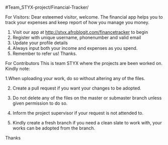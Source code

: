 #Team_STYX-project/Financial-Tracker/

For Visitors:
Dear esteemed visitor, welcome.
The financial app helps you to track your expenses and keep report of how you manage you money.
1. Visit our app at http://styx.afroblogit.com/financetracker to begin
2. Register with unique username, phonenumber and valid email
3. Update your profile details
4. Always input both your income and expenses as you spend.
5. Remember to refer us! Thanks.

For Contributors
This is team STYX where the projects are been worked on.
Kindly note:

1.When uploading your work, do so without altering any of the files.

2. Create a pull request if you want your changes to be adopted.

3. Do not delete any of the files on the master or submaster branch unless given permission to do so.

4. Inform the project supervisor if your request is not attended to.

5. Kindly create a fresh branch if you need a clean slate to work with, your works can be adopted from the branch.

Thanks


